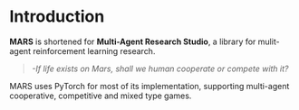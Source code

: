 # Introduction

**MARS** is shortened for **Multi-Agent Research Studio**, a library for mulit-agent reinforcement learning research.

>*-If life exists on Mars, shall we human cooperate or compete with it?*

MARS uses PyTorch for most of its implementation, supporting multi-agent cooperative, competitive and mixed type games. 

